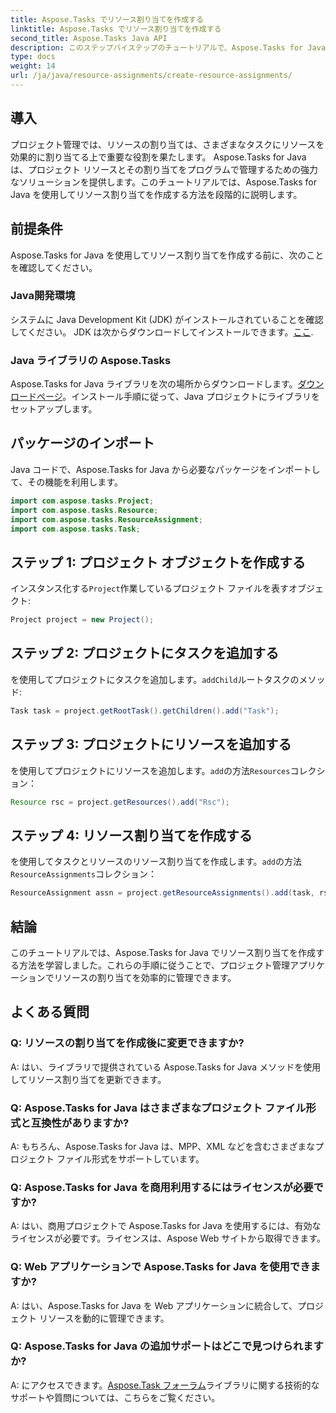 ```yaml
---
title: Aspose.Tasks でリソース割り当てを作成する
linktitle: Aspose.Tasks でリソース割り当てを作成する
second_title: Aspose.Tasks Java API
description: このステップバイステップのチュートリアルで、Aspose.Tasks for Java でリソース割り当てを簡単に作成する方法を学びましょう。効率的なプロジェクトのリソース管理が簡単になります。
type: docs
weight: 14
url: /ja/java/resource-assignments/create-resource-assignments/
---
```

## 導入
プロジェクト管理では、リソースの割り当ては、さまざまなタスクにリソースを効果的に割り当てる上で重要な役割を果たします。 Aspose.Tasks for Java は、プロジェクト リソースとその割り当てをプログラムで管理するための強力なソリューションを提供します。このチュートリアルでは、Aspose.Tasks for Java を使用してリソース割り当てを作成する方法を段階的に説明します。
## 前提条件
Aspose.Tasks for Java を使用してリソース割り当てを作成する前に、次のことを確認してください。
### Java開発環境
システムに Java Development Kit (JDK) がインストールされていることを確認してください。 JDK は次からダウンロードしてインストールできます。[ここ](https://www.oracle.com/java/technologies/javase-jdk11-downloads.html).
### Java ライブラリの Aspose.Tasks
Aspose.Tasks for Java ライブラリを次の場所からダウンロードします。[ダウンロードページ](https://releases.aspose.com/tasks/java/)。インストール手順に従って、Java プロジェクトにライブラリをセットアップします。

## パッケージのインポート
Java コードで、Aspose.Tasks for Java から必要なパッケージをインポートして、その機能を利用します。
```java
import com.aspose.tasks.Project;
import com.aspose.tasks.Resource;
import com.aspose.tasks.ResourceAssignment;
import com.aspose.tasks.Task;
```

## ステップ 1: プロジェクト オブジェクトを作成する
インスタンス化する`Project`作業しているプロジェクト ファイルを表すオブジェクト:
```java
Project project = new Project();
```
## ステップ 2: プロジェクトにタスクを追加する
を使用してプロジェクトにタスクを追加します。`addChild`ルートタスクのメソッド:
```java
Task task = project.getRootTask().getChildren().add("Task");
```
## ステップ 3: プロジェクトにリソースを追加する
を使用してプロジェクトにリソースを追加します。`add`の方法`Resources`コレクション：
```java
Resource rsc = project.getResources().add("Rsc");
```
## ステップ 4: リソース割り当てを作成する
を使用してタスクとリソースのリソース割り当てを作成します。`add`の方法`ResourceAssignments`コレクション：
```java
ResourceAssignment assn = project.getResourceAssignments().add(task, rsc);
```

## 結論
このチュートリアルでは、Aspose.Tasks for Java でリソース割り当てを作成する方法を学習しました。これらの手順に従うことで、プロジェクト管理アプリケーションでリソースの割り当てを効率的に管理できます。
## よくある質問
### Q: リソースの割り当てを作成後に変更できますか?
A: はい、ライブラリで提供されている Aspose.Tasks for Java メソッドを使用してリソース割り当てを更新できます。
### Q: Aspose.Tasks for Java はさまざまなプロジェクト ファイル形式と互換性がありますか?
A: もちろん、Aspose.Tasks for Java は、MPP、XML などを含むさまざまなプロジェクト ファイル形式をサポートしています。
### Q: Aspose.Tasks for Java を商用利用するにはライセンスが必要ですか?
A: はい、商用プロジェクトで Aspose.Tasks for Java を使用するには、有効なライセンスが必要です。ライセンスは、Aspose Web サイトから取得できます。
### Q: Web アプリケーションで Aspose.Tasks for Java を使用できますか?
A: はい、Aspose.Tasks for Java を Web アプリケーションに統合して、プロジェクト リソースを動的に管理できます。
### Q: Aspose.Tasks for Java の追加サポートはどこで見つけられますか?
 A: にアクセスできます。[Aspose.Task フォーラム](https://forum.aspose.com/c/tasks/15)ライブラリに関する技術的なサポートや質問については、こちらをご覧ください。